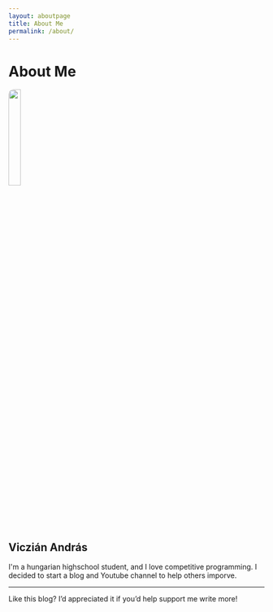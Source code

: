 ```yaml
---
layout: aboutpage
title: About Me
permalink: /about/
---
```


# About Me

<div style="display:block;margin-left:auto;margin-right:auto">
  <img src="/blog/picture_of_me.jpg" width="22%" height="22%" style="border-radius:10px"/>
  <h2> Viczián András </h2>
</div>

I'm a hungarian highschool student, and I love competitive programming. I decided to start a blog and Youtube channel to help others imporve.

<hr>

Like this blog? I’d appreciated it if you’d help support me write more!
